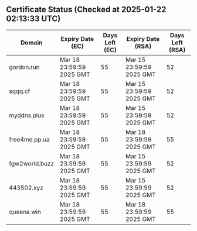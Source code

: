 ## Certificate Status (Checked at 2025-01-22 02:13:33 UTC)
| Domain | Expiry Date (EC) | Days Left (EC) | Expiry Date (RSA) | Days Left (RSA) |
|--------|-------------------|----------------|--------------------|--------------------|
| gordon.run | Mar 18 23:59:59 2025 GMT | 55 | Mar 15 23:59:59 2025 GMT | 52 |
| sqqq.cf | Mar 18 23:59:59 2025 GMT | 55 | Mar 15 23:59:59 2025 GMT | 52 |
| myddns.plus | Mar 18 23:59:59 2025 GMT | 55 | Mar 15 23:59:59 2025 GMT | 52 |
| free4me.pp.ua | Mar 18 23:59:59 2025 GMT | 55 | Mar 18 23:59:59 2025 GMT | 55 |
| fgw2world.buzz | Mar 18 23:59:59 2025 GMT | 55 | Mar 15 23:59:59 2025 GMT | 52 |
| 443502.xyz | Mar 18 23:59:59 2025 GMT | 55 | Mar 15 23:59:59 2025 GMT | 52 |
| queena.win | Mar 18 23:59:59 2025 GMT | 55 | Mar 18 23:59:59 2025 GMT | 55 |
